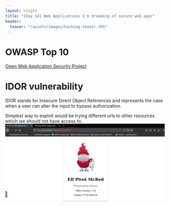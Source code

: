 ```yaml
---
layout: single
title: "[Day 14] Web Applications I'm dreaming of secure web apps"
header:
  teaser: "/assets/images/hacking-teaser.JPG"
---
```


# OWASP Top 10
[Open Web Application Security Project](https://owasp.org/Top10/)

# IDOR vulnerability
IDOR stands for Insecure Direct Object References and represents the case when a user can alter the input to bypass authorization.

Simplest way to exploit would be trying different urls to other resources which we should not have access to. 
![idor](/assets/images/tryhackme/day14/idor.PNG)